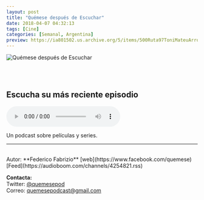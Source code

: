 ```yaml
---
layout: post
title: "Quémese después de Escuchar"
date: 2018-04-07 04:32:13
tags: [Cine]
categories: [Semanal, Argentina]
preview: https://ia801502.us.archive.org/5/items/500Ruta97ToniMateuArrom/300QDE - Quemese despues de Escuchar.png
---
```


![Quémese después de Escuchar](https://ia801502.us.archive.org/5/items/500Ruta97ToniMateuArrom/500QDE%20-%20Quemese%20despues%20de%20Escuchar.png)

<br/>
<br/>

## Escucha su más reciente episodio

<!--reproductor-feed=https://audioboom.com/channels/4254821.rss-->
<!--reproductor-start-->
<audio id="audio" preload="auto" controls="" src="https://audioboom.com/posts/6934848.mp3?modified=1531800212&source=rss&stitched=1"></audio>
<!--reproductor-end-->

Un podcast sobre películas y series.  

_ _ _
<br>
Autor: **Federico Fabrizio**  
[web](https://www.facebook.com/quemese)  
[Feed](https://audioboom.com/channels/4254821.rss)  



**Contacta:**  
Twitter: [@quemesepod](https://twitter.com/quemesepod)  
Correo: [quemesepodcast@gmail.com](mailto:quemesepodcast@gmail.com)  
